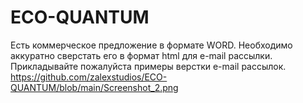 # ECO-QUANTUM
Есть коммерческое предложение в формате WORD. Необходимо аккуратно сверстать его в формат html для e-mail рассылки. Прикладывайте пожалуйста примеры верстки e-mail рассылок.
https://github.com/zalexstudios/ECO-QUANTUM/blob/main/Screenshot_2.png
